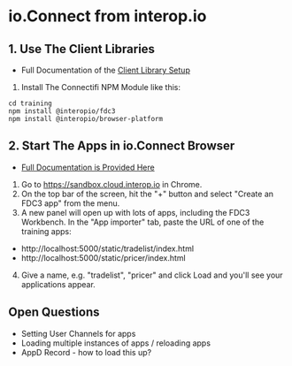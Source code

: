 # io.Connect from interop.io

## 1. Use The Client Libraries

- Full Documentation of the [Client Library Setup](https://docs.interop.io/browser/getting-started/fdc3-compliance/index.html)

1.  Install The Connectifi NPM Module like this:

```
cd training
npm install @interopio/fdc3
npm install @interopio/browser-platform
```

## 2. Start The Apps in io.Connect Browser

- [Full Documentation is Provided Here](Io.Connect.pdf)

1.  Go to https://sandbox.cloud.interop.io in Chrome.
2.  On the top bar of the screen, hit the "+" button and select "Create an FDC3 app" from the menu.
3.  A new panel will open up with lots of apps, including the FDC3 Workbench. In the "App importer" tab, paste the URL of one of the training apps:

- http://localhost:5000/static/tradelist/index.html
- http://localhost:5000/static/pricer/index.html

4. Give a name, e.g. "tradelist", "pricer" and click Load and you'll see your applications appear.

## Open Questions

- Setting User Channels for apps
- Loading multiple instances of apps / reloading apps
- AppD Record - how to load this up?
